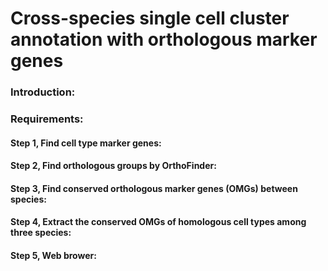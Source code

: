 # Cross-species single cell cluster annotation with orthologous marker genes

### Introduction:


### Requirements:

#### Step 1, Find cell type marker genes:

#### Step 2, Find orthologous groups by OrthoFinder:

#### Step 3, Find conserved orthologous marker genes (OMGs) between species:

#### Step 4, Extract the conserved OMGs of homologous cell types among three species:

#### Step 5, Web brower:
